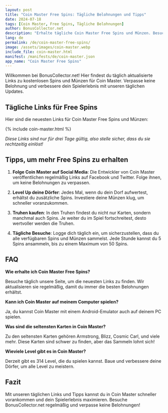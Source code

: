```yaml
---
layout: post
title: "Coin Master Free Spins: Tägliche Belohnungen und Tipps"
date: 2024-07-18
tags: [Coin Master, Free Spins, Tägliche Belohnungen]
author: BonusCollector.net
description: "Erhalte tägliche Coin Master Free Spins und Münzen. Besuche unsere Seite für die neuesten Belohnungslinks und verbessere dein Spielerlebnis."
lang: de
permalink: /de/coin-master-free-spins/
image: /assets/images/coin-master.webp
include_file: coin-master.html
manifest: /manifests/de/coin-master.json
app_name: "Coin Master Free Spins"
---
```


Willkommen bei BonusCollector.net! Hier findest du täglich aktualisierte Links zu kostenlosen Spins und Münzen für Coin Master. Verpasse keine Belohnung und verbessere dein Spielerlebnis mit unseren täglichen Updates.

## Tägliche Links für Free Spins

Hier sind die neuesten Links für Coin Master Free Spins und Münzen:

{% include coin-master.html %}

*Diese Links sind nur für drei Tage gültig, also stelle sicher, dass du sie rechtzeitig einlöst!*

## Tipps, um mehr Free Spins zu erhalten

1. **Folge Coin Master auf Social Media**: Die Entwickler von Coin Master veröffentlichen regelmäßig Links auf Facebook und Twitter. Folge ihnen, um keine Belohnungen zu verpassen.

2. **Level Up deine Dörfer**: Jedes Mal, wenn du dein Dorf aufwertest, erhältst du zusätzliche Spins. Investiere deine Münzen klug, um schneller voranzukommen.

3. **Truhen kaufen**: In den Truhen findest du nicht nur Karten, sondern manchmal auch Spins. Je weiter du im Spiel fortschreitest, desto wertvoller werden die Truhen.

4. **Tägliche Besuche**: Logge dich täglich ein, um sicherzustellen, dass du alle verfügbaren Spins und Münzen sammelst. Jede Stunde kannst du 5 Spins ansammeln, bis zu einem Maximum von 50 Spins.

## FAQ

**Wie erhalte ich Coin Master Free Spins?**

Besuche täglich unsere Seite, um die neuesten Links zu finden. Wir aktualisieren sie regelmäßig, damit du immer die besten Belohnungen erhältst.

**Kann ich Coin Master auf meinem Computer spielen?**

Ja, du kannst Coin Master mit einem Android-Emulator auch auf deinem PC spielen.

**Was sind die seltensten Karten in Coin Master?**

Zu den seltensten Karten gehören Armstrong, Blizz, Cosmic Carl, und viele mehr. Diese Karten sind schwer zu finden, aber das Sammeln lohnt sich!

**Wieviele Level gibt es in Coin Master?**

Derzeit gibt es 314 Level, die du spielen kannst. Baue und verbessere deine Dörfer, um alle Level zu meistern.

## Fazit

Mit unseren täglichen Links und Tipps kannst du in Coin Master schneller vorankommen und dein Spielerlebnis maximieren. Besuche BonusCollector.net regelmäßig und verpasse keine Belohnungen!